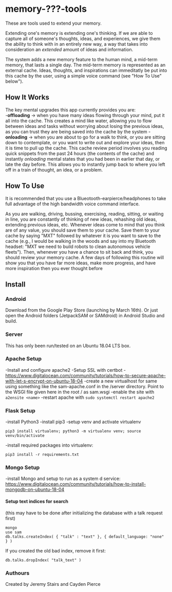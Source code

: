 # memory-???-tools  

These are tools used to extend your memory.

Extending one's memory is extending one's thinking. If we are able to capture all of someone's thoughts, ideas, and experiences, we give them the ability to think with in an entirely new way, a way that takes into consideration an *extended* amount of ideas and information.

The system adds a new memory feature to the human mind, a mid-term memory, that lasts a single day. The mid-term memory is represented as an external cache. Ideas, thoughts, and inspirations can immeditatly be put into this cache by the user, using a simple voice command (see "How To Use" below").

## How It Works  

The key mental upgrades this app currently provides you are:  
-**offloading** -> when you have many ideas flowing through your mind, put it all into the cache. This creates a mind like water, allowing you to flow between ideas and tasks without worrying about losing the previous ideas, as you can trust they are being saved into the cache by the system
-**onloading** -> when you are about to go for a walk to think, or you are sitting down to contemplate, or you want to write out and explore your ideas, then it is time to pull up the cache. This cache review period involves you reading quick snippets from the past 24 hours (the contents of the cache) and instantly *onloading* mental states that you had been in earlier that day, or late the day before. This allows you to instantly jump back to where you left off in a train of thought, an idea, or a problem.

## How To Use

It is recommended that you use a Blueotooth-earpierce/headphones to take full advantage of the high bandwidth voice command interface.  

As you are walking, driving, bussing, exercising, reading, sitting, or waiting in line, you are constantly of thinking of new ideas, rehashing old ideas, extending previous ideas, etc. Whenever ideas come to mind that you think are of any value, you should save them to your cache. Save them to your cache by saying "MXT" followed by whatever it is you want to save to the cache (e.g., I would be walking in the woods and say into my Bluetooth headset: "MXT we need to build robots to clean autonomous vehicle fleets"). Then, whenever you have a chance to sit back and think, you should review your memory cache. A few days of following this routine will show you that you have far more ideas, make more progress, and have more inspiration then you ever thought before

## Install   

### Android

Download from the Google Play Store (launching by March 16th). Or just open the Android folders (JetpackSAM or SAMdroid) in Android Studio and build.

### Server
This has only been run/tested on an Ubuntu 18.04 LTS box.
### Apache Setup  

-Install and configure apache2
-Setup SSL with certbot - https://www.digitalocean.com/community/tutorials/how-to-secure-apache-with-let-s-encrypt-on-ubuntu-18-04
-create a new virtualhost for same using something like the sam-apache.conf in the /server directory. Point to the WSGI file given here in the root / as sam.wsgi
-enable the site with `a2ensite <name>`
-restart apache with `sudo systemctl restart apache2`  

### Flask Setup
-install Python3
-install pip3
-setup venv and activate virtualenv
```
pip3 install virtualenv; python3 -m virtualenv venv; source venv/bin/activate
```  
-install required packages into virtualenv:  
```
pip3 install -r requirements.txt
```  

### Mongo Setup

-install Mongo and setup to run as a system d service: https://www.digitalocean.com/community/tutorials/how-to-install-mongodb-on-ubuntu-18-04
#### Setup text indices for search

(this may have to be done after initializing the database with a talk request first)

```
mongo
use sam
db.talks.createIndex( { "talk" : "text" }, { default_language: "none" } )
```

If you created the old bad index, remove it first:
```
db.talks.dropIndex( "talk_text" )
```  

### Authours
Created by Jeremy Stairs and Cayden Pierce
